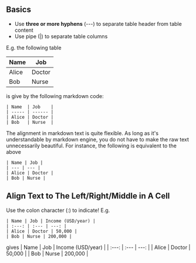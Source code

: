 ## Basics
- Use **three or more hyphens** (---) to separate table header from table content
- Use pipe (|) to separate table columns

E.g. the following table

| Name  | Job    |
| ----- | ------ |
| Alice | Doctor |
| Bob   | Nurse  |

is give by the following markdown code:
```
| Name  | Job    |
| ----- | ------ |
| Alice | Doctor |
| Bob   | Nurse  |
```

The alignment in markdown text is quite flexible. As long as it's understandable by
markdown engine, you do not have to make the raw text unnecessarily beautiful. For instance,
the following is equivalent to the above
```
| Name | Job |
| --- | --- |
| Alice | Doctor |
| Bob | Nurse |
```


## Align Text to The Left/Right/Middle in A Cell
Use the colon character (:) to indicate! E.g.
```
| Name | Job | Income (USD/year) |
| :---: | :--- | ---: |
| Alice | Doctor | 50,000 |
| Bob | Nurse | 200,000 |
```

gives
| Name | Job | Income (USD/year) |
| :---: | :--- | ---: |
| Alice | Doctor | 50,000 |
| Bob | Nurse | 200,000 |
